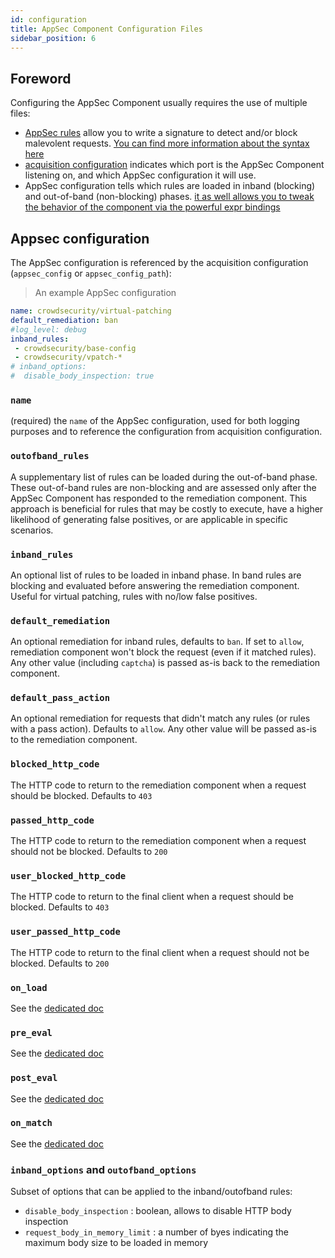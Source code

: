 ```yaml
---
id: configuration
title: AppSec Component Configuration Files
sidebar_position: 6
---
```


## Foreword

Configuring the AppSec Component usually requires the use of multiple files:

 - [AppSec rules](/appsec/rules_syntax.md) allow you to write a signature to detect and/or block malevolent requests. [You can find more information about the syntax here](/appsec/rules_syntax.md)
 - [acquisition configuration](/data_sources/appsec.md) indicates which port is the AppSec Component listening on, and which AppSec configuration it will use.
 - AppSec configuration tells which rules are loaded in inband (blocking) and out-of-band (non-blocking)
  phases. [it as well allows you to tweak the behavior of the component via the powerful expr bindings](/appsec/rules_syntax.md)


## Appsec configuration

The AppSec configuration is referenced by the acquisition configuration (`appsec_config` or `appsec_config_path`):

> An example AppSec configuration
```yaml
name: crowdsecurity/virtual-patching
default_remediation: ban
#log_level: debug
inband_rules:
 - crowdsecurity/base-config 
 - crowdsecurity/vpatch-*
# inband_options:
#  disable_body_inspection: true
```

### `name`

(required) the `name` of the AppSec configuration, used for both logging purposes and to reference the configuration from acquisition configuration.

### `outofband_rules`

A supplementary list of rules can be loaded during the out-of-band phase. These out-of-band rules are non-blocking and are assessed only after the AppSec Component has responded to the remediation component. This approach is beneficial for rules that may be costly to execute, have a higher likelihood of generating false positives, or are applicable in specific scenarios.

### `inband_rules`

An optional list of rules to be loaded in inband phase. In band rules are blocking and evaluated before answering the remediation component. Useful for virtual patching, rules with no/low false positives.

### `default_remediation`

An optional remediation for inband rules, defaults to `ban`. If set to `allow`, remediation component won't block the request (even if it matched rules). Any other value (including `captcha`) is passed as-is back to the remediation component.

### `default_pass_action`

An optional remediation for requests that didn't match any rules (or rules with a pass action). Defaults to `allow`. Any other value will be passed as-is to the remediation component.

### `blocked_http_code`

The HTTP code to return to the remediation component when a request should be blocked. Defaults to `403`

### `passed_http_code`

The HTTP code to return to the remediation component when a request should not be blocked. Defaults to `200`

### `user_blocked_http_code`

The HTTP code to return to the final client when a request should be blocked. Defaults to `403`

### `user_passed_http_code` 

The HTTP code to return to the final client when a request should not be blocked. Defaults to `200`

### `on_load`

See the [dedicated doc](/docs/appsec/hooks.md#on_load)

### `pre_eval`

See the [dedicated doc](/docs/appsec/hooks.md#pre_eval)

### `post_eval`

See the [dedicated doc](/docs/appsec/hooks.md#post_eval)

### `on_match`

See the [dedicated doc](/docs/appsec/hooks.md#on_match)

### `inband_options` and `outofband_options`

Subset of options that can be applied to the inband/outofband rules:
 - `disable_body_inspection` : boolean, allows to disable HTTP body inspection
 - `request_body_in_memory_limit` : a number of byes indicating the maximum body size to be loaded in memory
